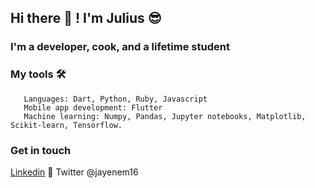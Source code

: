 ## Hi there 👋 ! I'm Julius 😎

### I'm a developer, cook, and a lifetime student

### My tools 🛠
```
   Languages: Dart, Python, Ruby, Javascript
   Mobile app development: Flutter
   Machine learning: Numpy, Pandas, Jupyter notebooks, Matplotlib, Scikit-learn, Tensorflow.
```


### Get in touch
[Linkedin](https://www.linkedin.com/in/julius-ngigi-m/)
🔵 Twitter @jayenem16
